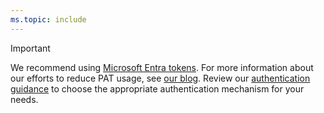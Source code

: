 ```yaml
---
ms.topic: include
---
```


> [!IMPORTANT]
> We recommend using [Microsoft Entra tokens](../integrate/get-started/authentication/entra.md). For more information about our efforts to reduce PAT usage, see [our blog](https://devblogs.microsoft.com/devops/reducing-pat-usage-across-azure-devops/).
> Review our [authentication guidance](../integrate/get-started/authentication/authentication-guidance.md) to choose the appropriate authentication mechanism for your needs.
